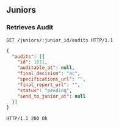 ## Juniors
### Retrieves Audit

```http
GET /juniors/:junior_id/audits HTTP/1.1
```

```json
{
  "audits": [{
    "id": 1011,
    "auditable_at": null,
    "final_decision": "ac",
    "specifications_url": "",
    "final_report_url": "",
    "status": "pending",
    "send_to_junior_at": null
  }]
}

```

```http
HTTP/1.1 200 Ok
```
